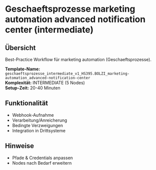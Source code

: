 # Geschaeftsprozesse marketing automation advanced notification center (intermediate)

## Übersicht

Best-Practice Workflow für marketing automation (Geschaeftsprozesse).

**Template-Name:** `geschaeftsprozesse_intermediate_v1_HS395.BOLZI_marketing-automation_advanced-notification-center`  
**Komplexität:** INTERMEDIATE (5 Nodes)  
**Setup-Zeit:** 20-40 Minuten

## Funktionalität
- Webhook-Aufnahme
- Verarbeitung/Anreicherung
- Bedingte Verzweigungen
- Integration in Drittsysteme

## Hinweise
- Pfade & Credentials anpassen
- Nodes nach Bedarf erweitern
